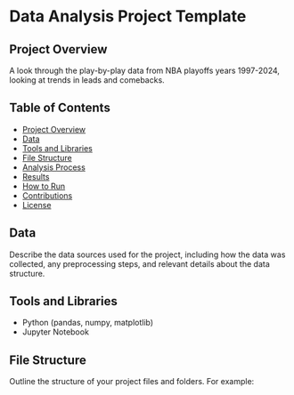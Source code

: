 # Data Analysis Project Template

## Project Overview
A look through the play-by-play data from NBA playoffs years 1997-2024, looking at trends in leads and comebacks.

## Table of Contents
- [Project Overview](#project-overview)
- [Data](#data)
- [Tools and Libraries](#tools-and-libraries)
- [File Structure](#file-structure)
- [Analysis Process](#analysis-process)
- [Results](#results)
- [How to Run](#how-to-run)
- [Contributions](#contributions)
- [License](#license)

## Data
Describe the data sources used for the project, including how the data was collected, any preprocessing steps, and relevant details about the data structure.

## Tools and Libraries

- Python (pandas, numpy, matplotlib)
- Jupyter Notebook 

## File Structure
Outline the structure of your project files and folders. For example:
